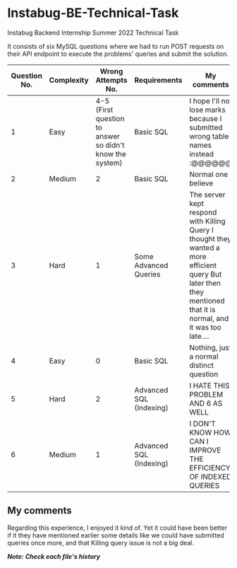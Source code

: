 # Instabug-BE-Technical-Task
Instabug Backend Internship Summer 2022 Technical Task

It consists of six MySQL questions where we had to run POST requests on their API endpoint
to execute the problems' queries and submit the solution.

| Question No. | Complexity | Wrong Attempts No.                                       | Requirements            | My comments                                                                                                                                                      |
|--------------|------------|----------------------------------------------------------|-------------------------|------------------------------------------------------------------------------------------------------------------------------------------------------------------|
| 1            | Easy       | 4-5 (First question to answer so didn't know the system) | Basic SQL               | I hope I'll not lose marks because I submitted wrong table names instead :@@@@@@                                                                                 |
| 2            | Medium     | 2                                                        | Basic SQL               | Normal one I believe                                                                                                                                             |
| 3            | Hard       | 1                                                        | Some Advanced Queries   | The server kept respond with Killing Query I thought they wanted a more efficient query But later then they mentioned that it is normal, and it was too late.... |
| 4            | Easy       | 0                                                        | Basic SQL               | Nothing, just a normal distinct question                                                                                                                         |
| 5            | Hard       | 2                                                        | Advanced SQL (Indexing) | I HATE THIS PROBLEM AND 6 AS WELL                                                                                                                                |
| 6            | Medium     | 1                                                        | Advanced SQL (Indexing) | I DON'T KNOW HOW CAN I IMPROVE THE EFFICIENCY OF INDEXED QUERIES                                                                                                 |



## My comments

Regarding this experience, I enjoyed it kind of. Yet it could have been better if it they have mentioned earlier some details like we could have submitted queries once more, and that Killing query issue is not a big deal.

***Note: Check each file's history***

